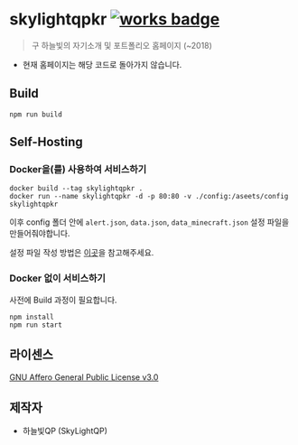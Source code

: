 # skylightqpkr [![works badge](https://cdn.rawgit.com/nikku/works-on-my-machine/v0.2.0/badge.svg)](https://github.com/nikku/works-on-my-machine)
> 구 하늘빛의 자기소개 및 포트폴리오 홈페이지 (~2018)

- 현재 홈페이지는 해당 코드로 돌아가지 않습니다.

## Build
```
npm run build
```

## Self-Hosting
### Docker을(를) 사용하여 서비스하기
```
docker build --tag skylightqpkr .
docker run --name skylightqpkr -d -p 80:80 -v ./config:/aseets/config skylightqpkr
```
이후 config 폴더 안에 `alert.json`, `data.json`, `data_minecraft.json` 설정 파일을 만들어줘야합니다.

설정 파일 작성 방법은 [이곳](https://github.com/SkyLightQP/skylightqpkr/tree/master/assets/config)을 참고해주세요.

### Docker 없이 서비스하기
사전에 Build 과정이 필요합니다.
```
npm install
npm run start
```

## 라이센스
[GNU Affero General Public License v3.0](https://github.com/SkyLightQP/skylightqpkr/blob/master/LICENSE)

## 제작자
- 하늘빛QP (SkyLightQP)
